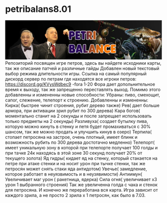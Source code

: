 # petribalans8.01
![alt text](http://github.com/strst/petribalans8.01/blob/main/image/petri.jpg?raw=true)
Репозиторий посвящен игре петров, здесь вы найдете исходники карты, так же описание патчей и различные гайды
Добавлен новый текстовый выбор режима длительности игры.
Ссылка на самый популярный дискорд сервер по петрам где находятся все игроки петров:
https://discord.gg/KVysWdbec9
-fora 1-20
Фора дает допольнительное время к выходу, так же запрещенно переставлять выход.
Помимо этого добавленны и измененны новые способности:
Убраны: 
пиво, смехощит, сапог, слежение, телепорт к строению.
Добавленны и измененны:
Кирка( быстрее чинит строения, рубит дерево также)
Рев( дает больше армора, при активации зрил рубит по 300 дерева)
Кара богов( моментально станит на 2 секунды и после запрещает использовать только предметы на 2 секунды)
Разливуха( создает бутылку пива, которую можно кинуть в стенку и петя будет промахиваться с 30% шансом, так же можно продать и улучшить кинув в озеро)
Терпила( стопает петросяна на застрое, очень плотный, имеет блинк и возможность рубить по 300 дерева достотачно медленно)
Телепорт( имеет уникальную зону в которой при телепорте получает 100 голды и при тачке 24к находясь в этой зоне 30 секунд получает 20% от текущего золота)
Яд гидры( кидает яд на стенку, который стакается на петре при атаке стенки и на носит урон при тычке стенки, так же петросян может снять стаки яда антидотом)
Увечье( замедление, которое работает в неуязвимость и в неузявимости)
Антиимун( Увеличивает маг урон ( ракетница, ядерка)
Сила огня( увеличивает х3 урон 1 выбранного строения)
Так же увеличенна голда с чака и стенок для петросяна.
И конечно же переработана вся карта.
Игра зависит от каждого зрила, а не просто 2 зрила х 1 петросян, как было в 7.03.
